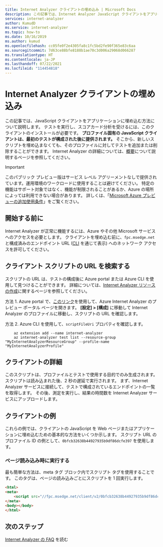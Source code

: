 ```yaml
---
title: Internet Analyzer クライアントの埋め込み | Microsoft Docs
description: この記事では、Internet Analyzer JavaScript クライアントをアプリケーションに埋め込む方法について説明します。
services: internet-analyzer
author: KumudD
ms.service: internet-analyzer
ms.topic: how-to
ms.date: 10/16/2019
ms.author: kumud
ms.openlocfilehash: cc05fe0f2e4305fa8c1fc5bd2fe90f365e83c6aa
ms.sourcegitcommit: 7d63ce88bfe8188b1ae70c3d006a29068d066287
ms.translationtype: HT
ms.contentlocale: ja-JP
ms.lasthandoff: 07/22/2021
ms.locfileid: "114454818"
---
```

# <a name="embed-the-internet-analyzer-client"></a>Internet Analyzer クライアントの埋め込み

この記事では、JavaScript クライアントをアプリケーションに埋め込む方法について説明します。 テストを実行し、スコアカード分析を受けるには、このクライアントのインストールが必要です。 **プロファイル固有の JavaScript クライアントは、最初のテストが構成された後に提供されます。** そこから、新しいスクリプトを埋め込まなくても、そのプロファイルに対してテストを追加または削除することができます。 Internet Analyzer の詳細については、[概要](internet-analyzer-overview.md)について説明するページを参照してください。 

> [!IMPORTANT]
> このパブリック プレビュー版はサービス レベル アグリーメントなしで提供されています。運用環境のワークロードに使用することは避けてください。 特定の機能はサポート対象ではなく、機能が制限されることがあるか、Azure の場所によっては利用できない場合があります。 詳しくは、「[Microsoft Azure プレビューの追加使用条件](https://azure.microsoft.com/support/legal/preview-supplemental-terms/)」をご覧ください。
>

## <a name="before-you-begin"></a>開始する前に

Internet Analyzer が正常に機能するには、Azure やその他 Microsoft サービスへのアクセスを必要とします。 クライアントを埋め込む前に、`fpc.msedge.net` と構成済みのエンドポイント URL ([CLI](internet-analyzer-cli.md) を通じて表示) へのネットワーク アクセスを許可してください。

## <a name="find-the-client-script-url"></a>クライアント スクリプトの URL を検索する

スクリプトの URL は、テストの構成後に Azure portal または Azure CLI を使用して見つけることができます。 詳細については、[Internet Analyzer リソースの作成](internet-analyzer-create-test-portal.md)に関するページを参照してください。

方法 1. Azure portal で、[このリンク](https://aka.ms/InternetAnalyzerPreviewPortal)を使用して、Azure Internet Analyzer のプレビュー ポータル ページを開きます。 **[設定] > [構成]** に移動して Internet Analyzer のプロファイルに移動し、スクリプトの URL を確認します。

方法 2. Azure CLI を使用して、`scriptFileUri` プロパティを確認します。
```azurecli-interactive
    az extension add --name internet-analyzer    
    az internet-analyzer test list --resource-group "MyInternetAnalyzerResourceGroup" --profile-name "MyInternetAnalyzerProfile"
```

## <a name="client-details"></a>クライアントの詳細

このスクリプトは、プロファイルとテストで使用する目的でのみ生成されます。 スクリプトは読み込まれた後、2 秒の遅延で実行されます。 まず、Internet Analyzer サービスに接続して、テストで構成されているエンドポイントの一覧を取得します。 その後、測定を実行し、結果の時間数を Internet Analyzer サービスにアップロードします。

## <a name="client-examples"></a>クライアントの例

これらの例では、クライアントの JavaScript を Web ページまたはアプリケーションに埋め込むための基本的な方法をいくつか示します。 スクリプト URL のプロファイル ID の例として、`0bfcb32638b44927935b9df86dcfe397` を使用します。

### <a name="run-on-page-load"></a>ページ読み込み時に実行する
最も簡単な方法は、meta タグ ブロック内でスクリプト タグを使用することです。 このタグは、ページの読み込みごとにスクリプトを 1 回実行します。

```html
<html>
<meta>
    <script src="//fpc.msedge.net/client/v2/0bfcb32638b44927935b9df86dcfe397/ab.min.js"></script>
</meta>
<body></body>
</html>
```

## <a name="next-steps"></a>次のステップ

[Internet Analyzer の FAQ](internet-analyzer-faq.md) を読む
